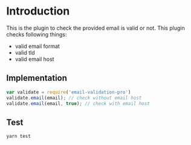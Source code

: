 # Introduction
This is the plugin to check the provided email is valid or not.
This plugin checks following things:
- valid email format
- valid tld
- valid email host

## Implementation
```javascript
var validate = require('email-validation-pro')
validate.email(email); // check without email host
validate.email(email, true); // check with email host
```

## Test
`yarn test`